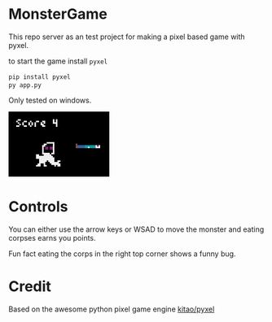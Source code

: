 # MonsterGame

This repo server as an test project for making a pixel based game with pyxel.

to start the game install `pyxel`

```
pip install pyxel
py app.py
```

Only tested on windows.

![Image](miscellaneous/image.png)

# Controls

You can either use the arrow keys or WSAD to move the monster and eating corpses earns you points.

Fun fact eating the corps in the right top corner shows a funny bug.

# Credit

Based on the awesome python pixel game engine [kitao/pyxel](https://github.com/kitao/pyxel)